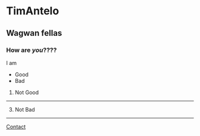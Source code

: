 # TimAntelo
## Wagwan fellas
### How **are** *you*????
I am 
- Good
- Bad

1. Not Good

---

3. Not Bad

---

[Contact](https://tantelot.github.io/contact.html)
